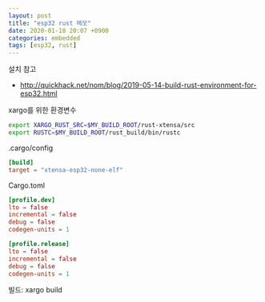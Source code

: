 ```yaml
---
layout: post
title: "esp32 rust 메모"
date: 2020-01-18 20:07 +0900
categories: embedded
tags: [esp32, rust]
---
```


설치 참고

- <http://quickhack.net/nom/blog/2019-05-14-build-rust-environment-for-esp32.html>

xargo를 위한 환경변수

```bash
export XARGO_RUST_SRC=$MY_BUILD_ROOT/rust-xtensa/src
export RUSTC=$MY_BUILD_ROOT/rust_build/bin/rustc
```

.cargo/config

```toml
[build]
target = "xtensa-esp32-none-elf"
```

Cargo.toml

```toml
[profile.dev]
lto = false
incremental = false
debug = false
codegen-units = 1

[profile.release]
lto = false
incremental = false
debug = false
codegen-units = 1
```

빌드: xargo build
